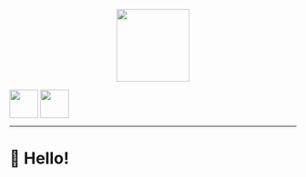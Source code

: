 
<p align = center>
  <img src = "https://github.com/DevSnyco/DevSnyco/assets/155621926/0908fcaf-a0f0-420f-b5a6-4192098d9bbb" height = 128px>
</p>
<p align = center>
  
[<img align = center src = "https://github.com/DevSnyco/DevSnyco/assets/155621926/d0f1fed9-7eec-4eb2-b52f-f207a2162094" height = 50px>](https://discord.gg/dBkwKjwG7v)
[<img align = center src = "https://github.com/DevSnyco/DevSnyco/assets/155621926/d214c57a-830b-4c9b-b839-65005ce815b9" height = 50px>](https://dev.to/snyco.dev)

</p>

---

# 👋 Hello!

<!--
**DevSnyco/DevSnyco** is a ✨ _special_ ✨ repository because its `README.md` (this file) appears on your GitHub profile.

Here are some ideas to get you started:

- 🔭 I’m currently working on ...
- 🌱 I’m currently learning ...
- 👯 I’m looking to collaborate on ...
- 🤔 I’m looking for help with ...
- 💬 Ask me about ...
- 📫 How to reach me: ...
- 😄 Pronouns: ...
- ⚡ Fun fact: ...
-->
